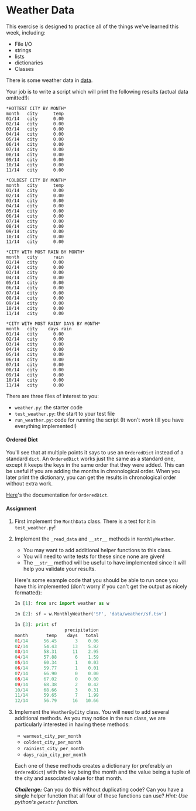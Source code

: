 # Weather Data

This exercise is designed to practice all of the things we've learned this week, including:

* File I/O
* strings
* lists
* dictionaries
* Classes

There is some weather data in [data](data).

Your job is to write a script which will print the following results (actual data omitted!):

```
*HOTTEST CITY BY MONTH*
month   city      temp
01/14   city      0.00
02/14   city      0.00
03/14   city      0.00
04/14   city      0.00
05/14   city      0.00
06/14   city      0.00
07/14   city      0.00
08/14   city      0.00
09/14   city      0.00
10/14   city      0.00
11/14   city      0.00

*COLDEST CITY BY MONTH*
month   city      temp
01/14   city      0.00
02/14   city      0.00
03/14   city      0.00
04/14   city      0.00
05/14   city      0.00
06/14   city      0.00
07/14   city      0.00
08/14   city      0.00
09/14   city      0.00
10/14   city      0.00
11/14   city      0.00

*CITY WITH MOST RAIN BY MONTH*
month   city      rain
01/14   city      0.00
02/14   city      0.00
03/14   city      0.00
04/14   city      0.00
05/14   city      0.00
06/14   city      0.00
07/14   city      0.00
08/14   city      0.00
09/14   city      0.00
10/14   city      0.00
11/14   city      0.00

*CITY WITH MOST RAINY DAYS BY MONTH*
month   city    days rain
01/14   city      0.00
02/14   city      0.00
03/14   city      0.00
04/14   city      0.00
05/14   city      0.00
06/14   city      0.00
07/14   city      0.00
08/14   city      0.00
09/14   city      0.00
10/14   city      0.00
11/14   city      0.00
```

There are three files of interest to you:

* `weather.py`: the starter code
* `test_weather.py`: the start to your test file
* `run_weather.py`: code for running the script (It won't work till you have everything implemented!)

#### Ordered Dict

You'll see that at multiple points it says to use an `OrderedDict` instead of a standard `dict`. An `OrderedDict` works just the same as a standard one, except it keeps the keys in the same order that they were added. This can be useful if you are adding the months in chronological order. When you later print the dictionary, you can get the results in chronological order without extra work.

[Here](https://docs.python.org/2/library/collections.html#collections.OrderedDict)'s the documentation for `OrderedDict`.

#### Assignment

1. First implement the `MonthData` class. There is a test for it in `test_weather.py`!

2. Implement the `_read_data` and `__str__` methods in `MonthlyWeather`.

    * You may want to add additional helper functions to this class.
    * You will need to write tests for these since none are given!
    * The `__str__` method will be useful to have implemented since it will help you validate your results.
    
    Here's some example code that you should be able to run once you have this implemented (don't worry if you can't get the output as nicely formatted):

    ```python
    In [1]: from src import weather as w

    In [2]: sf = w.MonthlyWeather('SF', 'data/weather/sf.tsv')

    In [3]: print sf
                       precipitation
    month       temp    days   total
    01/14      56.45       3    0.06
    02/14      54.43      13    5.82
    03/14      58.31      11    2.95
    04/14      57.88       6    1.59
    05/14      60.34       1    0.03
    06/14      59.77       1    0.01
    07/14      66.90       0    0.00
    08/14      67.02       0    0.00
    09/14      68.38       2    0.42
    10/14      68.66       3    0.31
    11/14      59.65       7    1.99
    12/14      56.79      16   10.66
    ```

3. Implement the `WeatherByCity` class. You will need to add several additional methods. As you may notice in the run class, we are particularly interested in having these methods:

    * `warmest_city_per_month`
    * `coldest_city_per_month`
    * `rainiest_city_per_month`
    * `days_rain_city_per_month`
    
    Each one of these methods creates a dictionary (or preferably an `OrderedDict`) with the key being the month and the value being a tuple of the city and associated value for that month.

    ***Challenge:*** Can you do this without duplicating code? Can you have a single helper function that all four of these functions can use? *Hint: Use python's `getattr` function.*
